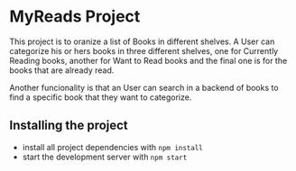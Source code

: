 # MyReads Project
This project is to oranize a list of Books in different shelves. A User can categorize his or hers books in three different shelves, one for Currently Reading books, another for Want to Read books and the final one is for the books that are already read. 

Another funcionality is that an User can search in a backend of books to find a specific book that they want to categorize.

## Installing the project
* install all project dependencies with `npm install`
* start the development server with `npm start`

